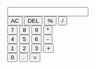 <!DOCTYPE html>
<html lang="en">
<head>
    <meta charset="UTF-8">
    <meta name="viewport" content="width=device-width, initial-scale=1.0">
    <title>Document</title>
    <link rel="stylesheet" href="2.css">
</head>
<body>
    <div class="container">
        <div class="cal">
    <form class="calculator">
        <div class="display">
            <input type="text" name="display">
        </div>
    <div>
        <input type="button" value="AC" onclick="display.value = '' " class="OP">
        <input type="button" value="DEL"onclick="display.value = display.value.toString().slice(0,-1)" class="OP">
        <input type="button" value="%" onclick="display.value += '%'" class="OP">
        <input type="button" value="/" onclick="display.value += '/'" class="OP">
    </div>
    <div>
        <input type="button" value="7" onclick="display.value += '7'">
        <input type="button" value="8" onclick="display.value += '8'">
        <input type="button" value="9" onclick="display.value += '9'">
        <input type="button" value="*" onclick="display.value += '*'">
    </div>
    <div>
        <input type="button" value="4" onclick="display.value += '4'">
        <input type="button" value="5" onclick="display.value += '5'">
        <input type="button" value="6" onclick="display.value += '6'">
        <input type="button" value="-" onclick="display.value += '-'">
    </div>
    <div>
        <input type="button" value="1" onclick="display.value += '1'">
        <input type="button" value="2" onclick="display.value += '2'">
        <input type="button" value="3" onclick="display.value += '3'">
        <input type="button" value="+" onclick="display.value += '+'">
    </div>
    <div>
        <input type="button" value="0" onclick="display.value += '0'">
        <input type="button" value="." onclick="display.value += '.'">
        <input type="button" value="=" class="equal" onclick="display.value=eval(display.value)">
    </div>
    </form>
    </div>
    </div>
</body>
</html>
